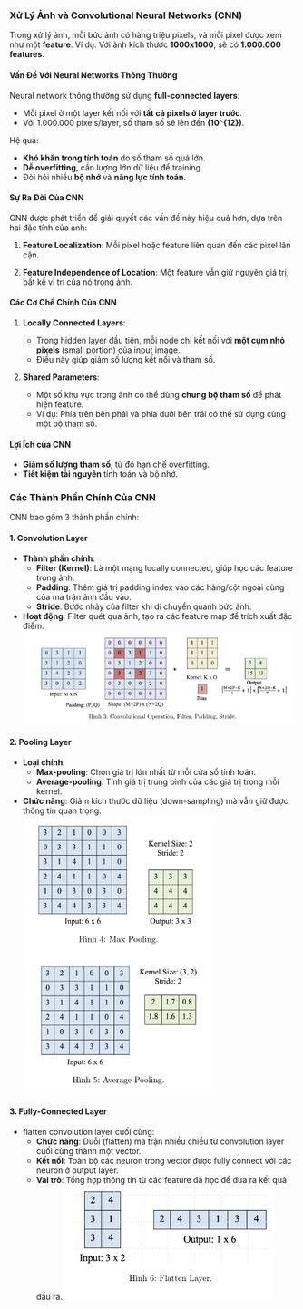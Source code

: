 ### Xử Lý Ảnh và Convolutional Neural Networks (CNN)

Trong xử lý ảnh, mỗi bức ảnh có hàng triệu pixels, và mỗi pixel được xem như một **feature**.
Ví dụ: Với ảnh kích thước **1000x1000**, sẽ có **1.000.000 features**.

#### Vấn Đề Với Neural Networks Thông Thường

Neural network thông thường sử dụng **full-connected layers**:

- Mỗi pixel ở một layer kết nối với **tất cả pixels ở layer trước**.
- Với 1.000.000 pixels/layer, số tham số sẽ lên đến **\(10^{12}\)**.

Hệ quả:

- **Khó khăn trong tính toán** do số tham số quá lớn.
- **Dễ overfitting**, cần lượng lớn dữ liệu để training.
- Đòi hỏi nhiều **bộ nhớ** và **năng lực tính toán**.

#### Sự Ra Đời Của CNN

CNN được phát triển để giải quyết các vấn đề này hiệu quả hơn, dựa trên hai đặc tính của ảnh:

1. **Feature Localization**:
   Mỗi pixel hoặc feature liên quan đến các pixel lân cận.

2. **Feature Independence of Location**:
   Một feature vẫn giữ nguyên giá trị, bất kể vị trí của nó trong ảnh.

#### Các Cơ Chế Chính Của CNN

1. **Locally Connected Layers**:

   - Trong hidden layer đầu tiên, mỗi node chỉ kết nối với **một cụm nhỏ pixels** (small portion) của input image.
   - Điều này giúp giảm số lượng kết nối và tham số.

2. **Shared Parameters**:
   - Một số khu vực trong ảnh có thể dùng **chung bộ tham số** để phát hiện feature.
   - Ví dụ: Phía trên bên phải và phía dưới bên trái có thể sử dụng cùng một bộ tham số.

#### Lợi Ích của CNN

- **Giảm số lượng tham số**, từ đó hạn chế overfitting.
- **Tiết kiệm tài nguyên** tính toán và bộ nhớ.

### Các Thành Phần Chính Của CNN

CNN bao gồm 3 thành phần chính:

#### 1. **Convolution Layer**

- **Thành phần chính**:
  - **Filter (Kernel)**: Là một mạng locally connected, giúp học các feature trong ảnh.
  - **Padding**: Thêm giá trị padding index vào các hàng/cột ngoài cùng của ma trận ảnh đầu vào.
  - **Stride**: Bước nhảy của filter khi di chuyển quanh bức ảnh.
- **Hoạt động**: Filter quét qua ảnh, tạo ra các feature map để trích xuất đặc điểm.
  ![Convolution layer](public/images/convolution_layer.png)

#### 2. **Pooling Layer**

- **Loại chính**:
  - **Max-pooling**: Chọn giá trị lớn nhất từ mỗi cửa sổ tính toán.
  - **Average-pooling**: Tính giá trị trung bình của các giá trị trong mỗi kernel.
- **Chức năng**: Giảm kích thước dữ liệu (down-sampling) mà vẫn giữ được thông tin quan trọng.
  ![Pooling](public/images/pooling.png)

#### 3. **Fully-Connected Layer**

- flatten convolution layer cuối cùng:
  - **Chức năng**: Duỗi (flatten) ma trận nhiều chiều từ convolution layer cuối cùng thành một vector.
  - **Kết nối**: Toàn bộ các neuron trong vector được fully connect với các neuron ở output layer.
  - **Vai trò**: Tổng hợp thông tin từ các feature đã học để đưa ra kết quả đầu ra.
    ![Flatten layer](public/images/flatten.png)
